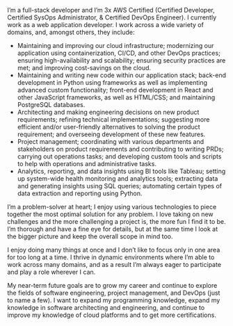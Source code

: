 I’m a full-stack developer and I’m 3x AWS Certified (Certified Developer, Certified SysOps Administrator, & Certified DevOps Engineer). I currently work as a web application developer. I work across a wide variety of domains, and, amongst others, they include:

- Maintaining and improving our cloud infrastructure; modernizing our application using containerization, CI/CD, and other DevOps practices; ensuring high-availability and scalability; ensuring security practices are met; and improving cost-savings on the cloud.
- Maintaining and writing new code within our application stack; back-end development in Python using frameworks as well as implementing advanced custom functionality; front-end development in React and other JavaScript frameworks, as well as HTML/CSS; and maintaining PostgreSQL databases.
- Architecting and making engineering decisions on new product requirements; refining technical implementations; suggesting more efficient and/or user-friendly alternatives to solving the product requirement; and overseeing development of these new features.
- Project management; coordinating with various departments and stakeholders on product requirements and contributing to writing PRDs; carrying out operations tasks; and developing custom tools and scripts to help with operations and administrative tasks.
- Analytics, reporting, and data insights using BI tools like Tableau; setting up system-wide health monitoring and analytics tools; extracting data and generating insights using SQL queries; automating certain types of data extraction and reporting using Python.

I’m a problem-solver at heart; I enjoy using various technologies to piece together the most optimal solution for any problem. I love taking on new challenges and the more challenging a project is, the more fun I find it to be. I’m thorough and have a fine eye for details, but at the same time I look at the bigger picture and keep the overall scope in mind too.

I enjoy doing many things at once and I don’t like to focus only in one area for too long at a time. I thrive in dynamic environments where I’m able to work across many domains, and as a result I’m always eager to participate and play a role wherever I can. 

My near-term future goals are to grow my career and continue to explore the fields of software engineering, project management, and DevOps (just to name a few). I want to expand my programming knowledge, expand my knowledge in software architecting and engineering, and continue to improve my knowledge of cloud platforms and to get more certifications.
